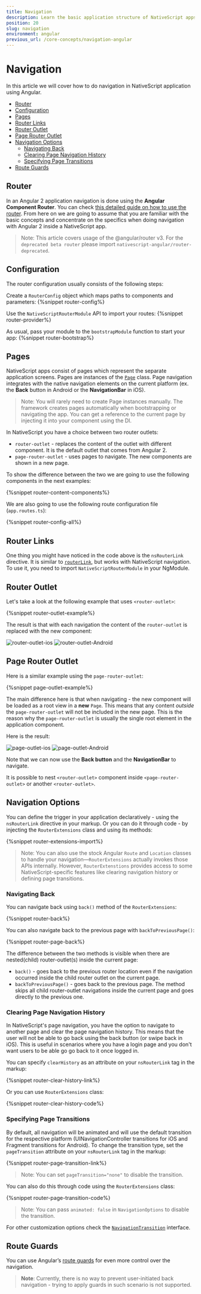 ```yaml
---
title: Navigation
description: Learn the basic application structure of NativeScript apps and how to navigate inside your app.
position: 20
slug: navigation
environment: angular
previous_url: /core-concepts/navigation-angular
---
```


# Navigation
In this article we will cover how to do navigation in NativeScript application using Angular.

* [Router](#router)
* [Configuration](#configuration)
* [Pages](#pages)
* [Router Links](#router-links)
* [Router Outlet](#router-outlet)
* [Page Router Outlet](#page-router-outlet)
* [Navigation Options](#navigation-options)
    * [Navigating Back](#navigating-back)
    * [Clearing Page Navigation History](#clearing-page-navigation-history)
    * [Specifying Page Transitions](#specifying-page-transitions)
* [Route Guards](#route-guards)

## Router

In an Angular 2 application navigation is done using the **Angular Component Router**. You can check [this detailed guide on how to use the router](https://angular.io/docs/ts/latest/guide/router.html). From here on we are going to assume that you are familiar with the basic concepts and concentrate on the specifics when doing navigation with Angular 2 inside a NativeScript app.

> Note: This article covers usage of the @angular/router v3. For the `deprecated beta router` please import `nativescript-angular/router-deprecated`.

## Configuration

The router configuration usually consists of the following steps:

Create a `RouterConfig` object which maps paths to components and parameters:
{%snippet router-config%}


Use the `NativeScriptRouterModule` API to import your routes:
{%snippet router-provider%}


As usual, pass your module to the `bootstrapModule` function to start your app:
{%snippet router-bootstrap%}

## Pages

NativeScript apps consist of pages which represent the separate application screens. Pages are instances of the [`Page`](http://docs.nativescript.org/api-reference/classes/_ui_page_.page.html) class. Page navigation integrates with the native navigation elements on the current platform (ex. the **Back** button in Android or the **NavigationBar** in iOS).

> Note: You will rarely need to create Page instances manually. The framework creates pages automatically when bootstrapping or navigating the app. You can get a reference to the current page by injecting it into your component using the DI.

In NativeScript you have a choice between two router outlets:
* `router-outlet` - replaces the content of the outlet with different component. It is the default outlet that comes from Angular 2.
* `page-router-outlet` - uses pages to navigate. The new components are shown in a new page.

To show the difference between the two we are going to use the following components in the next examples:

{%snippet router-content-components%}

We are also going to use the following route configuration file (`app.routes.ts`):

{%snippet router-config-all%}


## Router Links

One thing you might have noticed in the code above is the `nsRouterLink` directive. It is similar to [`routerLink`](https://angular.io/docs/ts/latest/guide/router.html#!#-routerlink-binding), but works with NativeScript navigation. To use it, you need to import `NativeScriptRouterModule` in your NgModule.

## Router Outlet

Let's take a look at the following example that uses `<router-outlet>`:

{%snippet router-outlet-example%}

The result is that with each navigation the content of the `router-outlet` is replaced with the new component:

![router-outlet-ios](../img/navigation-angular/outlet-ios.gif "RouterOutlet IOS")
![router-outlet-Android](../img/navigation-angular/outlet-android.gif "RouterOutlet Android")

## Page Router Outlet

Here is a similar example using the `page-router-outlet`:

{%snippet page-outlet-example%}

The main difference here is that when navigating - the new component will be loaded as a root view in a **new** `Page`. This means that any content *outside* the `page-router-outlet` will not be included in the new page. This is the reason why the `page-router-outlet` is usually the single root element in the application component.

Here is the result:

![page-outlet-ios](../img/navigation-angular/page-outlet-ios.gif "PageRouterOutlet IOS")
![page-outlet-Android](../img/navigation-angular/page-outlet-android.gif "PageRouterOutlet Android")

Note that we can now use the **Back button** and the **NavigationBar** to navigate.

It is possible to nest `<router-outlet>` component inside `<page-router-outlet>` or another `<router-outlet>`.

## Navigation Options

You can define the trigger in your application declaratively - using the `nsRouterLink` directive in your markup. Or you can do it through code - by injecting  the `RouterExtensions` class and using its methods:

{%snippet router-extensions-import%}

> Note: You can also use the stock Angular `Route` and `Location` classes to handle your navigation—`RouterExtensions` actually invokes those APIs internally. However, `RouterExtenstions` provides access to some NativeScript-specific features like clearing navigation history or defining page transitions.

### Navigating Back

You can navigate back using `back()` method of the `RouterExtensions`:

{%snippet router-back%}

You can also navigate back to the previous page with `backToPreviousPage()`:

{%snippet router-page-back%}

The difference between the two methods is visible when there are nested(child) router-outlet(s) inside the current page:

* `back()` - goes back to the previous router location even if the navigation occurred inside the child router outlet on the current page.
* `backToPreviousPage()` - goes back to the previous page. The method skips all child router-outlet navigations inside the current page and goes directly to the previous one.


### Clearing Page Navigation History

In NativeScript's page navigation, you have the option to navigate to another page and clear the page navigation history. This means that the user will not be able to go back using the back button (or swipe back in iOS). This is useful in scenarios where you have a login page and you don't want users to be able go go back to it once logged in.

You can specify `clearHistory` as an attribute on your `nsRouterLink` tag in the markup:

{%snippet router-clear-history-link%}

Or you can use `RouterExtensions` class:

{%snippet router-clear-history-code%}

### Specifying Page Transitions

By default, all navigation will be animated and will use the default transition for the respective platform (UINavigationController transitions for iOS and Fragment transitions for Android). To change the transition type, set the `pageTransition` attribute on your `nsRouterLink` tag in the markup:

{%snippet router-page-transition-link%}

> Note: You can set `pageTransition="none"` to disable the transition.

You can also do this through code using the `RouterExtensions` class:

{%snippet router-page-transition-code%}

> Note: You can pass `animated: false` in `NavigationOptions` to disable the transition.

For other customization options check the [`NavigationTransition`](http://docs.nativescript.org/api-reference/interfaces/_ui_frame_.navigationtransition.html) interface.

## Route Guards

You can use Angular’s [route guards](https://angular.io/docs/ts/latest/guide/router.html#!#guards) for even more control over the navigation.

> **Note**: Currently, there is no way to prevent user-initiated back navigation - trying to apply guards in such scenario is not supported.
